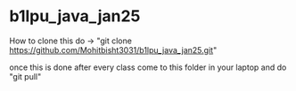 # b1lpu_java_jan25
How to clone this
do -> "git clone https://github.com/Mohitbisht3031/b1lpu_java_jan25.git"

once this is done after every class come to this folder in your laptop and do "git pull"